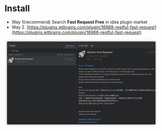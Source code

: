 # Install
* Way 1(recommend) Search **Fast Request Free** in idea plugin market
* Way 2. [https://plugins.jetbrains.com/plugin/16988-restful-fast-request](https://plugins.jetbrains.com/plugin/16988-restful-fast-request)

![download](../../.vuepress/public/img/download.png)